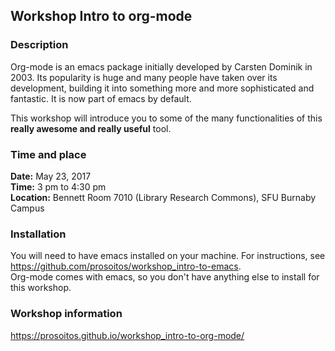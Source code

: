 ## Workshop Intro to org-mode


### Description

Org-mode is an emacs package initially developed by Carsten Dominik in 2003. Its popularity is huge and many people have taken over its development, building it into something more and more sophisticated and fantastic. It is now part of emacs by default.

This workshop will introduce you to some of the many functionalities of this **really awesome and really useful** tool.


### Time and place

**Date:** May 23, 2017  
**Time:** 3 pm to 4:30 pm  
**Location:** Bennett Room 7010 (Library Research Commons), SFU Burnaby Campus


### Installation

You will need to have emacs installed on your machine. For instructions, see https://github.com/prosoitos/workshop_intro-to-emacs.  
Org-mode comes with emacs, so you don't have anything else to install for this workshop.


### Workshop information

https://prosoitos.github.io/workshop_intro-to-org-mode/

